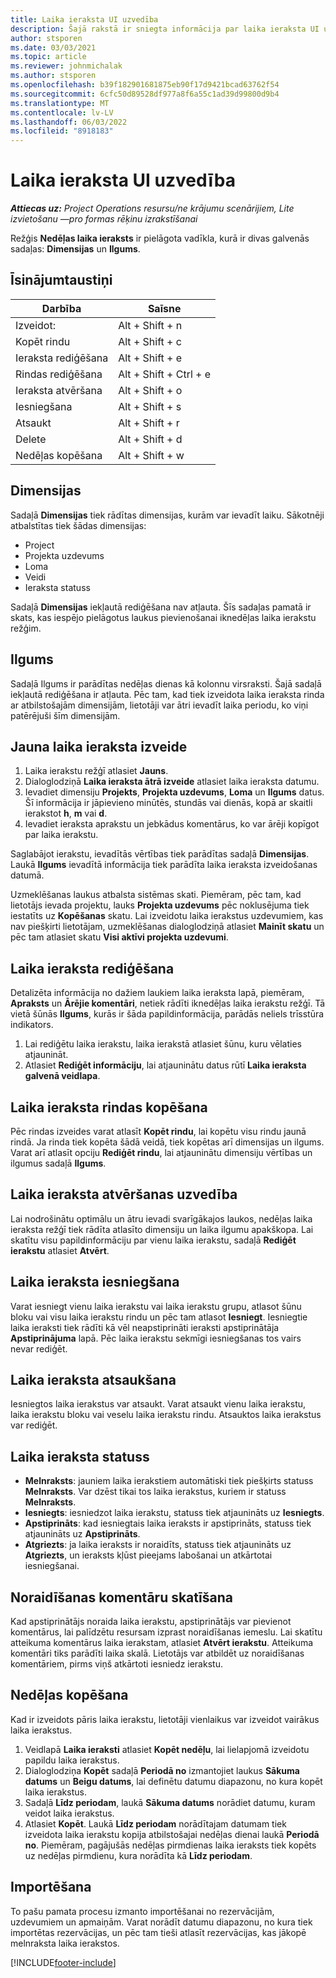 ```yaml
---
title: Laika ieraksta UI uzvedība
description: Šajā rakstā ir sniegta informācija par laika ieraksta UI uzvedību.
author: stsporen
ms.date: 03/03/2021
ms.topic: article
ms.reviewer: johnmichalak
ms.author: stsporen
ms.openlocfilehash: b39f182901681875eb90f17d9421bcad63762f54
ms.sourcegitcommit: 6cfc50d89528df977a8f6a55c1ad39d99800d9b4
ms.translationtype: MT
ms.contentlocale: lv-LV
ms.lasthandoff: 06/03/2022
ms.locfileid: "8918183"
---
```

# <a name="time-entry-ui-behavior"></a>Laika ieraksta UI uzvedība

_**Attiecas uz:** Project Operations resursu/ne krājumu scenārijiem, Lite izvietošanu —pro formas rēķinu izrakstīšanai_


Režģis **Nedēļas laika ieraksts** ir pielāgota vadīkla, kurā ir divas galvenās sadaļas: **Dimensijas** un **Ilgums**.

## <a name="keyboard-shortcuts"></a>Īsinājumtaustiņi
| Darbība        | Saīsne                  |
|------------   |------------------------   |
| Izveidot:           | Alt + Shift + n           |
| Kopēt rindu      | Alt + Shift + c           |
| Ieraksta rediģēšana    | Alt + Shift + e           |
| Rindas rediģēšana      | Alt + Shift + Ctrl + e    |
| Ieraksta atvēršana    | Alt + Shift + o           |
| Iesniegšana        | Alt + Shift + s           |
| Atsaukt        | Alt + Shift + r           |
| Delete        | Alt + Shift + d           |
| Nedēļas kopēšana     | Alt + Shift + w           |

## <a name="dimensions"></a>Dimensijas
Sadaļā **Dimensijas** tiek rādītas dimensijas, kurām var ievadīt laiku. Sākotnēji atbalstītas tiek šādas dimensijas:

  - Project
  - Projekta uzdevums
  - Loma
  - Veidi
  - Ieraksta statuss

Sadaļā **Dimensijas** iekļautā rediģēšana nav atļauta. Šīs sadaļas pamatā ir skats, kas iespējo pielāgotus laukus pievienošanai iknedēļas laika ierakstu režģim.

## <a name="duration"></a>Ilgums
Sadaļā Ilgums ir parādītas nedēļas dienas kā kolonnu virsraksti. Šajā sadaļā iekļautā rediģēšana ir atļauta. Pēc tam, kad tiek izveidota laika ieraksta rinda ar atbilstošajām dimensijām, lietotāji var ātri ievadīt laika periodu, ko viņi patērējuši šīm dimensijām.

## <a name="create-a-new-time-entry"></a>Jauna laika ieraksta izveide

1. Laika ierakstu režģī atlasiet **Jauns**. 
2. Dialoglodziņā **Laika ieraksta ātrā izveide** atlasiet laika ieraksta datumu.
3. Ievadiet dimensiju **Projekts**, **Projekta uzdevums**, **Loma** un **Ilgums** datus. Šī informācija ir jāpievieno minūtēs, stundās vai dienās, kopā ar skaitli ierakstot **h**, **m** vai **d**. 
4. Ievadiet ieraksta aprakstu un jebkādus komentārus, ko var ārēji kopīgot par laika ierakstu. 

Saglabājot ierakstu, ievadītās vērtības tiek parādītas sadaļā **Dimensijas**. Laukā **Ilgums** ievadītā informācija tiek parādīta laika ieraksta izveidošanas datumā.

Uzmeklēšanas laukus atbalsta sistēmas skati. Piemēram, pēc tam, kad lietotājs ievada projektu, lauks **Projekta uzdevums** pēc noklusējuma tiek iestatīts uz **Kopēšanas** skatu. Lai izveidotu laika ierakstus uzdevumiem, kas nav piešķirti lietotājam, uzmeklēšanas dialoglodziņā atlasiet **Mainīt skatu** un pēc tam atlasiet skatu **Visi aktīvi projekta uzdevumi**.

## <a name="edit-a-time-entry"></a>Laika ieraksta rediģēšana 
Detalizēta informācija no dažiem laukiem laika ieraksta lapā, piemēram, **Apraksts** un **Ārējie komentāri**, netiek rādīti iknedēļas laika ierakstu režģī. Tā vietā šūnās **Ilgums**, kurās ir šāda papildinformācija, parādās neliels trīsstūra indikators. 

1. Lai rediģētu laika ierakstu, laika ierakstā atlasiet šūnu, kuru vēlaties atjaunināt.
2. Atlasiet **Rediģēt informāciju**, lai atjauninātu datus rūtī **Laika ieraksta galvenā veidlapa**. 

## <a name="copy-a-time-entry-row"></a>Laika ieraksta rindas kopēšana
Pēc rindas izveides varat atlasīt **Kopēt rindu**, lai kopētu visu rindu jaunā rindā. Ja rinda tiek kopēta šādā veidā, tiek kopētas arī dimensijas un ilgums. Varat arī atlasīt opciju **Rediģēt rindu**, lai atjauninātu dimensiju vērtības un ilgumus sadaļā **Ilgums**.

## <a name="open-a-time-entry-behavior"></a>Laika ieraksta atvēršanas uzvedība
Lai nodrošinātu optimālu un ātru ievadi svarīgākajos laukos, nedēļas laika ieraksta režģī tiek rādīta atlasīto dimensiju un laika ilgumu apakškopa. Lai skatītu visu papildinformāciju par vienu laika ierakstu, sadaļā **Rediģēt ierakstu** atlasiet **Atvērt**.

## <a name="submit-a-time-entry"></a>Laika ieraksta iesniegšana
Varat iesniegt vienu laika ierakstu vai laika ierakstu grupu, atlasot šūnu bloku vai visu laika ierakstu rindu un pēc tam atlasot **Iesniegt**. Iesniegtie laika ieraksti tiek rādīti kā vēl neapstiprināti ieraksti apstiprinātāja **Apstiprinājuma** lapā. Pēc laika ierakstu sekmīgi iesniegšanas tos vairs nevar rediģēt.

## <a name="recall-a-time-entry"></a>Laika ieraksta atsaukšana
Iesniegtos laika ierakstus var atsaukt. Varat atsaukt vienu laika ierakstu, laika ierakstu bloku vai veselu laika ierakstu rindu. Atsauktos laika ierakstus var rediģēt.

## <a name="time-entry-status"></a>Laika ieraksta statuss

- **Melnraksts**: jauniem laika ierakstiem automātiski tiek piešķirts statuss **Melnraksts**. Var dzēst tikai tos laika ierakstus, kuriem ir statuss **Melnraksts**.
- **Iesniegts**: iesniedzot laika ierakstu, statuss tiek atjaunināts uz **Iesniegts**. 
- **Apstiprināts**: kad iesniegtais laika ieraksts ir apstiprināts, statuss tiek atjaunināts uz **Apstiprināts**. 
- **Atgriezts**: ja laika ieraksts ir noraidīts, statuss tiek atjaunināts uz **Atgriezts**, un ieraksts kļūst pieejams labošanai un atkārtotai iesniegšanai. 

## <a name="view-rejection-comments"></a>Noraidīšanas komentāru skatīšana
Kad apstiprinātājs noraida laika ierakstu, apstiprinātājs var pievienot komentārus, lai palīdzētu resursam izprast noraidīšanas iemeslu. Lai skatītu atteikuma komentārus laika ierakstam, atlasiet **Atvērt ierakstu**. Atteikuma komentāri tiks parādīti laika skalā. Lietotājs var atbildēt uz noraidīšanas komentāriem, pirms viņš atkārtoti iesniedz ierakstu.

## <a name="copy-week"></a>Nedēļas kopēšana
Kad ir izveidots pāris laika ierakstu, lietotāji vienlaikus var izveidot vairākus laika ierakstus.

1. Veidlapā **Laika ieraksti** atlasiet **Kopēt nedēļu**, lai lielapjomā izveidotu papildu laika ierakstus. 
2. Dialoglodziņa **Kopēt** sadaļā **Periodā no** izmantojiet laukus **Sākuma datums** un **Beigu datums**, lai definētu datumu diapazonu, no kura kopēt laika ierakstus. 
3. Sadaļā **Līdz periodam**, laukā **Sākuma datums** norādiet datumu, kuram veidot laika ierakstus. 
4. Atlasiet **Kopēt**. Laukā **Līdz periodam** norādītajam datumam tiek izveidota laika ierakstu kopija atbilstošajai nedēļas dienai laukā **Periodā no**. Piemēram, pagājušās nedēļas pirmdienas laika ieraksts tiek kopēts uz nedēļas pirmdienu, kura norādīta kā **Līdz periodam**.

## <a name="import"></a>Importēšana
To pašu pamata procesu izmanto importēšanai no rezervācijām, uzdevumiem un apmaiņām. Varat norādīt datumu diapazonu, no kura tiek importētas rezervācijas, un pēc tam tieši atlasīt rezervācijas, kas jākopē melnraksta laika ierakstos. 


[!INCLUDE[footer-include](../includes/footer-banner.md)]
